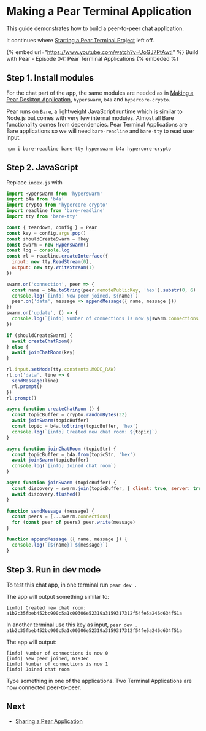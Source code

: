 # Making a Pear Terminal Application

This guide demonstrates how to build a peer-to-peer chat application.

It continues where [Starting a Pear Terminal Project](./starting-a-pear-terminal-project.md) left off.

{% embed url="https://www.youtube.com/watch?v=UoGJ7PtAwtI" %} Build with Pear - Episode 04: Pear Terminal Applications {% embeded %}

## Step 1. Install modules

For the chat part of the app, the same modules are needed as in [Making a Pear Desktop Application](./making-a-pear-desktop-app.md), `hyperswarm`, `b4a` and  `hypercore-crypto`.

Pear runs on [`Bare`](https://github.com/holepunchto/bare), a lightweight JavaScript runtime which is similar to Node.js but comes with very few internal modules. Almost all Bare functionality comes from dependencies. Pear Terminal Applications are Bare applications so we will need `bare-readline` and `bare-tty` to read user input.


```
npm i bare-readline bare-tty hyperswarm b4a hypercore-crypto
```

## Step 2. JavaScript

Replace `index.js` with

``` js
import Hyperswarm from 'hyperswarm'
import b4a from 'b4a'
import crypto from 'hypercore-crypto'
import readline from 'bare-readline'
import tty from 'bare-tty'

const { teardown, config } = Pear
const key = config.args.pop()
const shouldCreateSwarm = !key
const swarm = new Hyperswarm()
const log = console.log
const rl = readline.createInterface({
  input: new tty.ReadStream(0),
  output: new tty.WriteStream(1)
})

swarm.on('connection', peer => {
  const name = b4a.toString(peer.remotePublicKey, 'hex').substr(0, 6)
  console.log(`[info] New peer joined, ${name}`)
  peer.on('data', message => appendMessage({ name, message }))
})
swarm.on('update', () => {
  console.log(`[info] Number of connections is now ${swarm.connections.size}`)
})

if (shouldCreateSwarm) {
  await createChatRoom()
} else {
  await joinChatRoom(key)
}

rl.input.setMode(tty.constants.MODE_RAW)
rl.on('data', line => {
  sendMessage(line)
  rl.prompt()
})
rl.prompt()

async function createChatRoom () {
  const topicBuffer = crypto.randomBytes(32)
  await joinSwarm(topicBuffer)
  const topic = b4a.toString(topicBuffer, 'hex')
  console.log(`[info] Created new chat room: ${topic}`)
}

async function joinChatRoom (topicStr) {
  const topicBuffer = b4a.from(topicStr, 'hex')
  await joinSwarm(topicBuffer)
  console.log(`[info] Joined chat room`)
}

async function joinSwarm (topicBuffer) {
  const discovery = swarm.join(topicBuffer, { client: true, server: true })
  await discovery.flushed()
}

function sendMessage (message) {
  const peers = [...swarm.connections]
  for (const peer of peers) peer.write(message)
}

function appendMessage ({ name, message }) {
  console.log(`[${name}] ${message}`)
}
```

## Step 3. Run in dev mode

To test this chat app, in one terminal run `pear dev .`

The app will output something similar to:

```
[info] Created new chat room: a1b2c35fbeb452bc900c5a1c00306e52319a3159317312f54fe5a246d634f51a
```

In another terminal use this key as input, `pear dev . a1b2c35fbeb452bc900c5a1c00306e52319a3159317312f54fe5a246d634f51a`

The app will output:

```
[info] Number of connections is now 0
[info] New peer joined, 6193ec
[info] Number of connections is now 1
[info] Joined chat room
```

Type something in one of the applications. Two Terminal Applications are now connected peer-to-peer.

## Next

* [Sharing a Pear Application](./sharing-a-pear-app.md)
